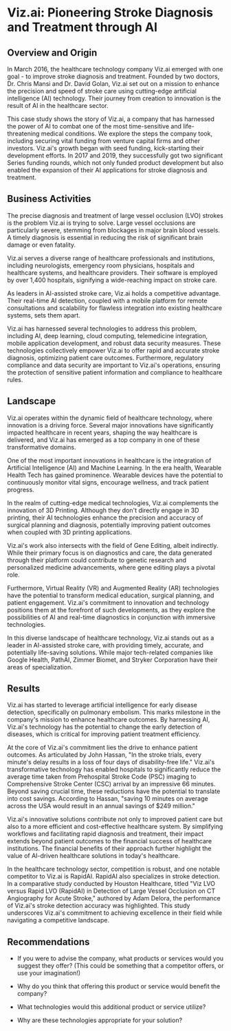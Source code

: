 # Viz.ai: Pioneering Stroke Diagnosis and Treatment through AI

## Overview and Origin

In March 2016, the healthcare technology company Viz.ai emerged with one goal - to improve stroke diagnosis and treatment. Founded by two doctors, Dr. Chris Mansi and Dr. David Golan, Viz.ai set out on a mission to enhance the precision and speed of stroke care using cutting-edge artificial intelligence (AI) technology. Their journey from creation to innovation is the result of AI in the healthcare sector.

This case study shows the story of Viz.ai, a company that has harnessed the power of AI to combat one of the most time-sensitive and life-threatening medical conditions. We explore the steps the company took, including securing vital funding from venture capital firms and other investors. Viz.ai's growth began with seed funding, kick-starting their development efforts. In 2017 and 2019, they successfully got two significant Series funding rounds, which not only funded product development but also enabled the expansion of their AI applications for stroke diagnosis and treatment.

## Business Activities

The precise diagnosis and treatment of large vessel occlusion (LVO) strokes is the problem Viz.ai is trying to solve. Large vessel occlusions are particularly severe, stemming from blockages in major brain blood vessels. A timely diagnosis is essential in reducing the risk of significant brain damage or even fatality.

Viz.ai serves a diverse range of healthcare professionals and institutions, including neurologists, emergency room physicians, hospitals and healthcare systems, and healthcare providers. Their software is employed by over 1,400 hospitals, signifying a wide-reaching impact on stroke care.

As leaders in AI-assisted stroke care, Viz.ai holds a competitive advantage. Their real-time AI detection, coupled with a mobile platform for remote consultations and scalability for flawless integration into existing healthcare systems, sets them apart.

Viz.ai has harnessed several technologies to address this problem, including AI, deep learning, cloud computing, telemedicine integration, mobile application development, and robust data security measures. These technologies collectively empower Viz.ai to offer rapid and accurate stroke diagnosis, optimizing patient care outcomes. Furthermore, regulatory compliance and data security are important to Viz.ai's operations, ensuring the protection of sensitive patient information and compliance to healthcare rules.

## Landscape

Viz.ai operates within the dynamic field of healthcare technology, where innovation is a driving force. Several major innovations have significantly impacted healthcare in recent years, shaping the way healthcare is delivered, and Viz.ai has emerged as a top company in one of these transformative domains.

One of the most important innovations in healthcare is the integration of Artificial Intelligence (AI) and Machine Learning. In the era health, Wearable Health Tech has gained prominence. Wearable devices have the potential to continuously monitor vital signs, encourage wellness, and track patient progress.

In the realm of cutting-edge medical technologies, Viz.ai complements the innovation of 3D Printing. Although they don't directly engage in 3D printing, their AI technologies enhance the precision and accuracy of surgical planning and diagnosis, potentially improving patient outcomes when coupled with 3D printing applications.

Viz.ai's work also intersects with the field of Gene Editing, albeit indirectly. While their primary focus is on diagnostics and care, the data generated through their platform could contribute to genetic research and personalized medicine advancements, where gene editing plays a pivotal role.

Furthermore, Virtual Reality (VR) and Augmented Reality (AR) technologies have the potential to transform medical education, surgical planning, and patient engagement. Viz.ai's commitment to innovation and technology positions them at the forefront of such developments, as they explore the possibilities of AI and real-time diagnostics in conjunction with immersive technologies.

In this diverse landscape of healthcare technology, Viz.ai stands out as a leader in AI-assisted stroke care, with providing timely, accurate, and potentially life-saving solutions. While major tech-related companies like Google Health, PathAI, Zimmer Biomet, and Stryker Corporation have their areas of specialization.

## Results

Viz.ai has started to leverage artificial intelligence for early disease detection, specifically on pulmonary embolism. This marks milestone in the company's mission to enhance healthcare outcomes. By harnessing AI, Viz.ai's technology has the potential to change the early detection of diseases, which is critical for improving patient treatment efficiency.

At the core of Viz.ai's commitment lies the drive to enhance patient outcomes. As articulated by John Hassan, "In the stroke trials, every minute's delay results in a loss of four days of disability-free life." Viz.ai's transformative technology has enabled hospitals to significantly reduce the average time taken from Prehospital Stroke Code (PSC) imaging to Comprehensive Stroke Center (CSC) arrival by an impressive 66 minutes. Beyond saving crucial time, these reductions have the potential to translate into cost savings. According to Hassan, "saving 10 minutes on average across the USA would result in an annual savings of $249 million."

Viz.ai's innovative solutions contribute not only to improved patient care but also to a more efficient and cost-effective healthcare system. By simplifying workflows and facilitating rapid diagnosis and treatment, their impact extends beyond patient outcomes to the financial success of healthcare institutions. The financial benefits of their approach further highlight the value of AI-driven healthcare solutions in today's healthcare.

In the healthcare technology sector, competition is robust, and one notable competitor to Viz.ai is RapidAI. RapidAI also specializes in stroke detection. In a comparative study conducted by Houston Healthcare, titled "Viz LVO versus Rapid LVO (RapidAI) in Detection of Large Vessel Occlusion on CT Angiography for Acute Stroke," authored by Adam Delora, the performance of Viz.ai's stroke detection accuracy was highlighted. This study underscores Viz.ai's commitment to achieving excellence in their field while navigating a competitive landscape.

## Recommendations

- If you were to advise the company, what products or services would you suggest they offer? (This could be something that a competitor offers, or use your imagination!)

- Why do you think that offering this product or service would benefit the company?

- What technologies would this additional product or service utilize?

- Why are these technologies appropriate for your solution?
